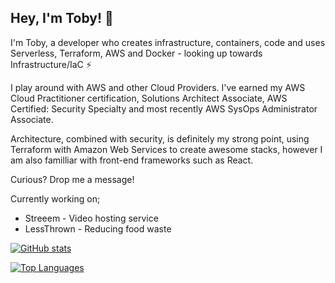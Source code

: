 ## Hey, I'm Toby! 👋

I'm Toby, a developer who creates infrastructure, containers, code and uses Serverless, Terraform, AWS and Docker - looking up towards Infrastructure/IaC ⚡

I play around with AWS and other Cloud Providers. I've earned my AWS Cloud Practitioner certification, Solutions Architect Associate, AWS Certified: Security Specialty and most recently AWS SysOps Administrator Associate.

Architecture, combined with security, is definitely my strong point, using Terraform with Amazon Web Services to create awesome stacks, however I am also familliar with front-end frameworks such as React.

Curious? Drop me a message!

Currently working on;
- Streeem - Video hosting service
- LessThrown - Reducing food waste

[![GitHub stats](https://github-readme-stats.vercel.app/api?username=toobiii)](https://github.com/anuraghazra/github-readme-stats)

[![Top Languages](https://github-readme-stats.vercel.app/api/top-langs/?username=toobiii)](https://github.com/anuraghazra/github-readme-stats)
